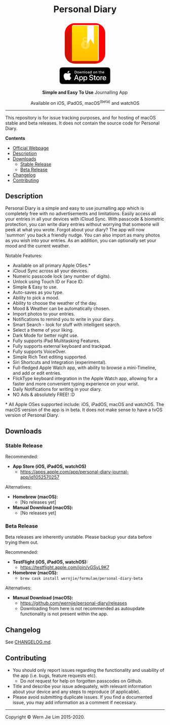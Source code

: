 <div align="center">
  <h1>Personal Diary</h1>
  <img src="assets/icon.png" alt="Personal Diary logo" height="128" style="margin: 8px; border-radius: 32px;">
  <br>
  <a href="https://apps.apple.com/app/personal-diary-journal-app/id1052570257"><img src="assets/Download_on_the_App_Store.svg" alt="Download on the App Store" height="54"></a>
  <p>
    <strong>Simple and Easy To Use</strong> Journalling App
  </p>
  <p>
    Available on iOS, iPadOS, macOS<sup>(beta)</sup> and watchOS
  </p>
</div>

---

This repository is for issue tracking purposes, and for hosting of macOS stable and beta releases. It does not contain the source code for Personal Diary.

**Contents**

- [Official Webpage](https://www.wernjie.com/personal-diary/)
- [Description](#description)
- [Downloads](#downloads)
    + [Stable Release](#stable-release)
    + [Beta Release](#beta-release)
- [Changelog](CHANGELOG.md)
- [Contributing](#contributing)

## Description

Personal Diary is a simple and easy to use journalling app which is completely free with no advertisements and limitations. Easily access all your entries in all your devices with iCloud Sync. With passcode & biometric protection, you can write diary entries without worrying that someone will peek at what you wrote. Forgot about your diary? The app will now 'summon' you back a friendly nudge. You can also import as many photos as you wish into your entries. As an addition, you can optionally set your mood and the current weather.

Notable Features:
- Available on all primary Apple OSes.\*
- iCloud Sync across all your devices.
- Numeric passcode lock (any number of digits).
- Unlock using Touch ID or Face ID.
- Simple & Easy to use.
- Auto-saves as you type.
- Ability to pick a mood.
- Ability to choose the weather of the day.
- Mood & Weather can be automatically chosen.
- Import photos to your entries.
- Notifications to remind you to write in your diary.
- Smart Search - look for stuff with intelligent search.
- Select a theme of your liking.
- Dark Mode for better night use.
- Fully supports iPad Multitasking Features.
- Fully supports external keyboard and trackpad.
- Fully supports VoiceOver.
- Simple Rich Text editing supported.
- Siri Shortcuts and Integration (experimental).
- Full-fledged Apple Watch app, with ability to browse a mini-Timeline, and add or edit entries.
- FlickType keyboard integration in the Apple Watch app, allowing for a faster and more convenient typing experience on your wrist.
- Daily Notifications for writing in your diary.
- NO Ads & absolutely FREE! :D

\* All Apple OSes supported include: iOS, iPadOS, macOS and watchOS. The macOS version of the app is in beta. It does not make sense to have a tvOS version of Personal Diary.

## Downloads
### Stable Release

Recommended:
- **App Store (iOS, iPadOS, watchOS)**
    + https://apps.apple.com/app/personal-diary-journal-app/id1052570257

Alternatives:
- **Homebrew (macOS):**
    + [No releases yet]
- **Manual Download (macOS):**
    + [No releases yet]

### Beta Release

Beta releases are inherently unstable. Please backup your data before trying them out.

Recommended:
- **TestFlight (iOS, iPadOS, watchOS):**
    + https://testflight.apple.com/join/vGSyL9K7
- **Homebrew (macOS):**
    + `brew cask install wernjie/formulae/personal-diary-beta`

Alternatives:
- **Manual Download (macOS):**
    + https://github.com/wernjie/personal-diary/releases
    + Downloading from here is not recommended as autoupdate functionality is not present within the app.

## Changelog

See [CHANGELOG.md](CHANGELOG.md).

## Contributing
- You should only report issues regarding the functionality and usability of the app (i.e. bugs, feature requests etc).
    + Do *not* request for help on forgotten passcodes on Github.
- Title and describe your issue adequately, with relevant information about your device and any steps to reproduce (if applicable).
- Please avoid submitting duplicate issues. If you find a documented issue, you may add information as a comment if necessary.

---

Copyright © Wern Jie Lim 2015-2020.